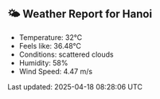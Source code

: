 <!-- WEATHER-START -->
## 🌤 Weather Report for Hanoi

- Temperature: 32°C
- Feels like: 36.48°C
- Conditions: scattered clouds
- Humidity: 58%
- Wind Speed: 4.47 m/s

Last updated: 2025-04-18 08:28:06 UTC
<!-- WEATHER-END -->
